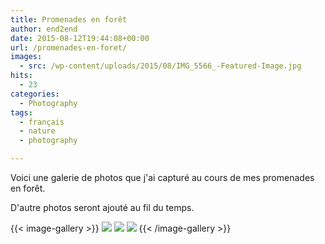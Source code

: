 ```yaml
---
title: Promenades en forêt
author: end2end
date: 2015-08-12T19:44:08+00:00
url: /promenades-en-foret/
images:
  - src: /wp-content/uploads/2015/08/IMG_5566_-Featured-Image.jpg
hits:
  - 23
categories:
  - Photography
tags:
  - français
  - nature
  - photography

---
```

Voici une galerie de photos que j'ai capturé au cours de mes promenades en forêt.<!--more-->

D'autre photos seront ajouté au fil du temps.

{{< image-gallery >}}
[![](http://www.end2endzone.com/wp-content/uploads/2015/08/IMG_5709_e2ez-200x300.jpg)](https://www.flickr.com/photos/154618444@N05/37581565631/in/album-72157719778365604/)
[![](http://www.end2endzone.com/wp-content/uploads/2015/08/IMG_5595_e2ez-200x300.jpg)](https://www.flickr.com/photos/154618444@N05/51427471978/in/album-72157719778365604/)
[![](http://www.end2endzone.com/wp-content/uploads/2015/08/IMG_5566_e2ez-300x200.jpg)](https://www.flickr.com/photos/154618444@N05/36911573613/in/album-72157719778365604/)
{{< /image-gallery >}}
